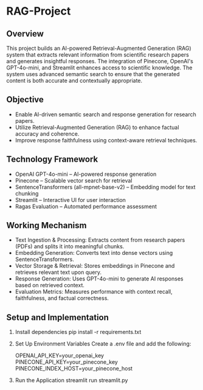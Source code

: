# RAG-Project

## Overview
This project builds an AI-powered Retrieval-Augmented Generation (RAG) system that extracts relevant information from scientific research papers and generates insightful responses. The integration of Pinecone, OpenAI's GPT-4o-mini, and Streamlit enhances access to scientific knowledge. The system uses advanced semantic search to ensure that the generated content is both accurate and contextually appropriate.

## Objective
- Enable AI-driven semantic search and response generation for research papers.
- Utilize Retrieval-Augmented Generation (RAG) to enhance factual accuracy and coherence.
- Improve response faithfulness using context-aware retrieval techniques.

## Technology Framework
- OpenAI GPT-4o-mini – AI-powered response generation
- Pinecone – Scalable vector search for retrieval
- SentenceTransformers (all-mpnet-base-v2) – Embedding model for text chunking
- Streamlit – Interactive UI for user interaction
- Ragas Evaluation – Automated performance assessment

## Working Mechanism
- Text Ingestion & Processing: Extracts content from research papers (PDFs) and splits it into meaningful chunks.
- Embedding Generation: Converts text into dense vectors using SentenceTransformers.
- Vector Storage & Retrieval: Stores embeddings in Pinecone and retrieves relevant text upon query.
- Response Generation: Uses GPT-4o-mini to generate AI responses based on retrieved context.
- Evaluation Metrics: Measures performance with context recall, faithfulness, and factual correctness.

## Setup and Implementation
1. Install dependencies
   pip install -r requirements.txt

2. Set Up Environment Variables
   Create a .env file and add the following:

    OPENAI_API_KEY=your_openai_key
    PINECONE_API_KEY=your_pinecone_key
    PINECONE_INDEX_HOST=your_pinecone_host

3. Run the Application
   streamlit run streamlit.py
